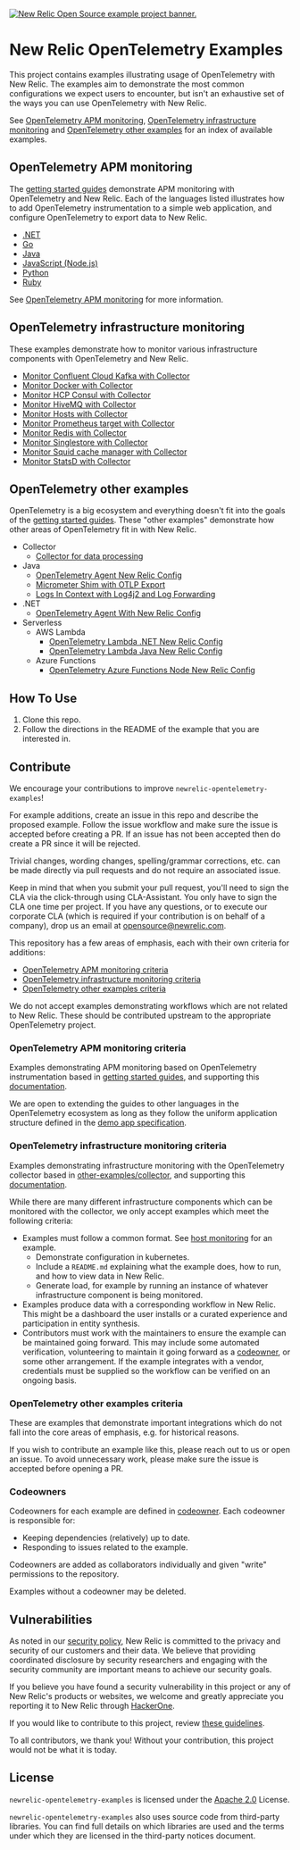 <a href="https://opensource.newrelic.com/oss-category/#example-code"><picture><source media="(prefers-color-scheme: dark)" srcset="https://github.com/newrelic/opensource-website/raw/main/src/images/categories/dark/Example_Code.png"><source media="(prefers-color-scheme: light)" srcset="https://github.com/newrelic/opensource-website/raw/main/src/images/categories/Example_Code.png"><img alt="New Relic Open Source example project banner." src="https://github.com/newrelic/opensource-website/raw/main/src/images/categories/Example_Code.png"></picture></a>

# New Relic OpenTelemetry Examples

This project contains examples illustrating usage of OpenTelemetry with New
Relic. The examples aim to demonstrate the most common configurations we expect
users to encounter, but isn't an exhaustive set of the ways you can use
OpenTelemetry with New Relic.

See [OpenTelemetry APM monitoring](#opentelemetry-apm-monitoring), [OpenTelemetry infrastructure monitoring](#opentelemetry-infrastructure-monitoring)
and [OpenTelemetry other examples](#opentelemetry-other-examples) for an index
of available examples.

## OpenTelemetry APM monitoring

The [getting started guides](./getting-started-guides/README.md) demonstrate APM
monitoring with OpenTelemetry and New Relic. Each of the languages listed
illustrates how to add OpenTelemetry instrumentation to a simple web
application, and configure OpenTelemetry to export data to New Relic.

* [.NET](./getting-started-guides/dotnet)
* [Go](./getting-started-guides/go)
* [Java](./getting-started-guides/java)
* [JavaScript (Node.js)](./getting-started-guides/javascript)
* [Python](./getting-started-guides/python)
* [Ruby](./getting-started-guides/ruby)

See [OpenTelemetry APM monitoring](https://docs.newrelic.com/docs/opentelemetry/get-started/apm-monitoring/opentelemetry-apm-intro/)
for more information.

## OpenTelemetry infrastructure monitoring

These examples demonstrate how to monitor various infrastructure components with
OpenTelemetry and New Relic.

* [Monitor Confluent Cloud Kafka with Collector](./other-examples/collector/confluentcloud)
* [Monitor Docker with Collector](./other-examples/collector/docker)
* [Monitor HCP Consul with Collector](./other-examples/collector/hcp-consul)
* [Monitor HiveMQ with Collector](./other-examples/collector/hivemq)
* [Monitor Hosts with Collector](./other-examples/collector/host-monitoring)
* [Monitor Prometheus target with Collector](./other-examples/collector/prometheus)
* [Monitor Redis with Collector](./other-examples/collector/redis)
* [Monitor Singlestore with Collector](./other-examples/collector/singlestore)
* [Monitor Squid cache manager with Collector](./other-examples/collector/squid)
* [Monitor StatsD with Collector](./other-examples/collector/statsd)

## OpenTelemetry other examples

OpenTelemetry is a big ecosystem and everything doesn't fit into the goals of
the [getting started guides](#getting-started-guides). These "other examples"
demonstrate how other areas of OpenTelemetry fit in with New Relic.

* Collector
  * [Collector for data processing](./other-examples/collector/nr-config)
* Java
  * [OpenTelemetry Agent New Relic Config](./other-examples/java/agent-nr-config)
  * [Micrometer Shim with OTLP Export](./other-examples/java/micrometer-shim)
  * [Logs In Context with Log4j2 and Log Forwarding](./other-examples/java/logs-in-context-log4j2)
* .NET
  * [OpenTelemetry Agent With New Relic Config](./other-examples/dotnet/agent-nr-config)
* Serverless
  * AWS Lambda
    * [OpenTelemetry Lambda .NET New Relic Config](./other-examples/serverless/aws-lambda/dotnet)
    * [OpenTelemetry Lambda Java New Relic Config](./other-examples/serverless/aws-lambda/java)
  * Azure Functions
    * [OpenTelemetry Azure Functions Node New Relic Config](./other-examples/serverless/azure-functions/node/http-trigger-app)

## How To Use

1. Clone this repo.
2. Follow the directions in the README of the example that you are interested in.

## Contribute

We encourage your contributions to improve `newrelic-opentelemetry-examples`!

For example additions, create an issue in this repo and describe the proposed
example. Follow the issue workflow and make sure the issue is accepted before
creating a PR. If an issue has not been accepted then do create a PR since it
will be rejected.

Trivial changes, wording changes, spelling/grammar
corrections, etc. can be made directly via pull requests and do not require
an associated issue.

Keep in mind that when you submit your pull request, you'll need to sign the
CLA via the click-through using CLA-Assistant. You only have to sign the CLA
one time per project. If you have any questions, or to execute our corporate
CLA (which is required if your contribution is on behalf of a company), drop us
an email at
opensource@newrelic.com.

This repository has a few areas of emphasis, each with their own criteria for
additions:

* [OpenTelemetry APM monitoring criteria](#opentelemetry-apm-monitoring-criteria)
* [OpenTelemetry infrastructure monitoring criteria](#opentelemetry-infrastructure-monitoring-criteria)
* [OpenTelemetry other examples criteria](#opentelemetry-other-examples-criteria)

We do not accept examples demonstrating workflows which are not related to New
Relic. These should be contributed upstream to the appropriate OpenTelemetry
project.

### OpenTelemetry APM monitoring criteria

Examples demonstrating APM monitoring based on OpenTelemetry instrumentation
based in [getting started guides](./getting-started-guides), and supporting
this [documentation](https://docs.newrelic.com/docs/opentelemetry/get-started/apm-monitoring/opentelemetry-apm-intro/).

We are open to extending the guides to other languages in the OpenTelemetry
ecosystem as long as they follow the uniform application structure defined in
the [demo app specification](./getting-started-guides/demo-app-specification.md).

### OpenTelemetry infrastructure monitoring criteria

Examples demonstrating infrastructure monitoring with the OpenTelemetry
collector based in [other-examples/collector](./other-examples/collector), and
supporting
this [documentation](https://docs.newrelic.com/docs/opentelemetry/get-started/collector-infra-monitoring/opentelemetry-collector-infra-intro/).

While there are many different infrastructure components which can be monitored
with the collector, we only accept examples which meet the following criteria:

* Examples must follow a common format.
  See [host monitoring](./other-examples/collector/host-monitoring) for an
  example.
  * Demonstrate configuration in kubernetes.
  * Include a `README.md` explaining what the example does, how to run, and how
    to view data in New Relic.
  * Generate load, for example by running an instance of whatever infrastructure
    component is being monitored.
* Examples produce data with a corresponding workflow in New Relic. This might
  be a dashboard the user installs or a curated experience and participation in
  entity synthesis.
* Contributors must work with the maintainers to ensure the example can be
  maintained going forward. This may include some automated verification,
  volunteering to maintain it going forward as a [codeowner](#codeowners), or
  some other arrangement. If the example integrates with a vendor, credentials
  must be supplied so the workflow can be verified on an ongoing basis.

### OpenTelemetry other examples criteria

These are examples that demonstrate important integrations which do not fall
into the core areas of emphasis, e.g. for historical reasons.

If you wish to contribute an example like this, please reach out to us or open
an issue. To avoid unnecessary work, please make sure the issue is accepted
before opening a PR.

### Codeowners

Codeowners for each example are defined in [codeowner](.github/CODEOWNERS). Each
codeowner is responsible for:

* Keeping dependencies (relatively) up to date.
* Responding to issues related to the example.

Codeowners are added as collaborators individually and given "write" permissions
to the repository.

Examples without a codeowner may be deleted.

## Vulnerabilities

As noted in
our [security policy](https://github.com/newrelic/newrelic-opentelemetry-examples/security/policy),
New Relic is committed to the privacy and security of our customers and their
data. We believe that providing coordinated disclosure by security researchers
and engaging with the security community are important means to achieve our
security goals.

If you believe you have found a security vulnerability in this project or any of
New Relic's products or websites, we welcome and greatly appreciate you
reporting it to New Relic through [HackerOne](https://hackerone.com/newrelic).

If you would like to contribute to this project,
review [these guidelines](./CONTRIBUTING.md).

To all contributors, we thank you!  Without your contribution, this project
would not be what it is today.

## License

`newrelic-opentelemetry-examples` is licensed under
the [Apache 2.0](http://apache.org/licenses/LICENSE-2.0.txt) License.

`newrelic-opentelemetry-examples` also uses source code from third-party
libraries. You can find full details on which libraries are used and the terms
under which they are licensed in the third-party notices document.
